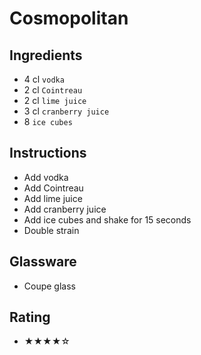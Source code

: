 # Cosmopolitan

## Ingredients
- 4 cl `vodka`
- 2 cl `Cointreau`
- 2 cl `lime juice`
- 3 cl `cranberry juice`
- 8 `ice cubes`

## Instructions
- Add vodka
- Add Cointreau
- Add lime juice
- Add cranberry juice
- Add ice cubes and shake for 15 seconds
- Double strain

## Glassware
- Coupe glass

## Rating
- ★★★★☆